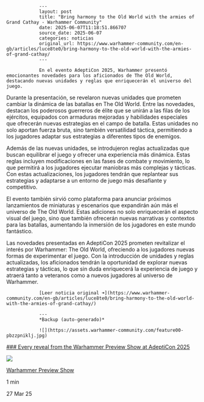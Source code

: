                 ---
                layout: post
                title: "Bring harmony to the Old World with the armies of Grand Cathay - Warhammer Community"
                date: 2025-06-07T11:18:51.866707
                source_date: 2025-06-07
                categories: noticias
                original_url: https://www.warhammer-community.com/en-gb/articles/luce8te0/bring-harmony-to-the-old-world-with-the-armies-of-grand-cathay/
                ---

                En el evento AdeptiCon 2025, Warhammer presentó emocionantes novedades para los aficionados de The Old World, destacando nuevas unidades y reglas que enriquecerán el universo del juego.

Durante la presentación, se revelaron nuevas unidades que prometen cambiar la dinámica de las batallas en The Old World. Entre las novedades, destacan los poderosos guerreros de élite que se unirán a las filas de los ejércitos, equipados con armaduras mejoradas y habilidades especiales que ofrecerán nuevas estrategias en el campo de batalla. Estas unidades no solo aportan fuerza bruta, sino también versatilidad táctica, permitiendo a los jugadores adaptar sus estrategias a diferentes tipos de enemigos.

Además de las nuevas unidades, se introdujeron reglas actualizadas que buscan equilibrar el juego y ofrecer una experiencia más dinámica. Estas reglas incluyen modificaciones en las fases de combate y movimiento, lo que permitirá a los jugadores ejecutar maniobras más complejas y tácticas. Con estas actualizaciones, los jugadores tendrán que replantear sus estrategias y adaptarse a un entorno de juego más desafiante y competitivo.

El evento también sirvió como plataforma para anunciar próximos lanzamientos de miniaturas y escenarios que expandirán aún más el universo de The Old World. Estas adiciones no solo enriquecerán el aspecto visual del juego, sino que también ofrecerán nuevas narrativas y contextos para las batallas, aumentando la inmersión de los jugadores en este mundo fantástico.

Las novedades presentadas en AdeptiCon 2025 prometen revitalizar el interés por Warhammer: The Old World, ofreciendo a los jugadores nuevas formas de experimentar el juego. Con la introducción de unidades y reglas actualizadas, los aficionados tendrán la oportunidad de explorar nuevas estrategias y tácticas, lo que sin duda enriquecerá la experiencia de juego y atraerá tanto a veteranos como a nuevos jugadores al universo de Warhammer.

                [Leer noticia original ➜](https://www.warhammer-community.com/en-gb/articles/luce8te0/bring-harmony-to-the-old-world-with-the-armies-of-grand-cathay/)

                ---
                *Backup (auto-generado)*

                ![](https://assets.warhammer-community.com/feature00-pbzzpniklj.jpg)

[### Every reveal from the Warhammer Preview Show at AdeptiCon 2025](/en-gb/articles/or72z0uw/every-reveal-from-the-warhammer-preview-show-at-adepticon-2025/ "Every reveal from the Warhammer Preview Show at AdeptiCon 2025")

![](https://assets.warhammer-community.com/icon-dark-warhammer.svg)

[Warhammer Preview Show](/en-gb/topics/warhammer-preview-show/ "Warhammer Preview Show")

1 min

27 Mar 25
